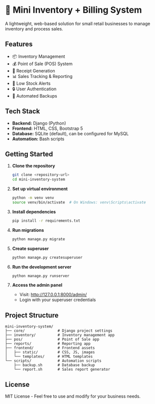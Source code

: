 # 🛒 Mini Inventory + Billing System

A lightweight, web-based solution for small retail businesses to manage inventory and process sales.

## Features

- 📦 Inventory Management
- 💰 Point of Sale (POS) System
- 🧾 Receipt Generation
- 📊 Sales Tracking & Reporting
- 🔔 Low Stock Alerts
- 🔒 User Authentication
- 🔄 Automated Backups

## Tech Stack

- **Backend:** Django (Python)
- **Frontend:** HTML, CSS, Bootstrap 5
- **Database:** SQLite (default), can be configured for MySQL
- **Automation:** Bash scripts

## Getting Started

1. **Clone the repository**
   ```bash
   git clone <repository-url>
   cd mini-inventory-system
   ```

2. **Set up virtual environment**
   ```bash
   python -m venv venv
   source venv/bin/activate  # On Windows: venv\Scripts\activate
   ```

3. **Install dependencies**
   ```bash
   pip install -r requirements.txt
   ```

4. **Run migrations**
   ```bash
   python manage.py migrate
   ```

5. **Create superuser**
   ```bash
   python manage.py createsuperuser
   ```

6. **Run the development server**
   ```bash
   python manage.py runserver
   ```

7. **Access the admin panel**
   - Visit: http://127.0.0.1:8000/admin/
   - Login with your superuser credentials

## Project Structure

```
mini-inventory-system/
├── core/               # Django project settings
├── inventory/          # Inventory management app
├── pos/                # Point of Sale app
├── reports/            # Reporting app
├── frontend/           # Frontend assets
│   ├── static/         # CSS, JS, images
│   └── templates/      # HTML templates
└── scripts/            # Automation scripts
    ├── backup.sh       # Database backup
    └── report.sh       # Sales report generator
```

## License

MIT License - Feel free to use and modify for your business needs.
